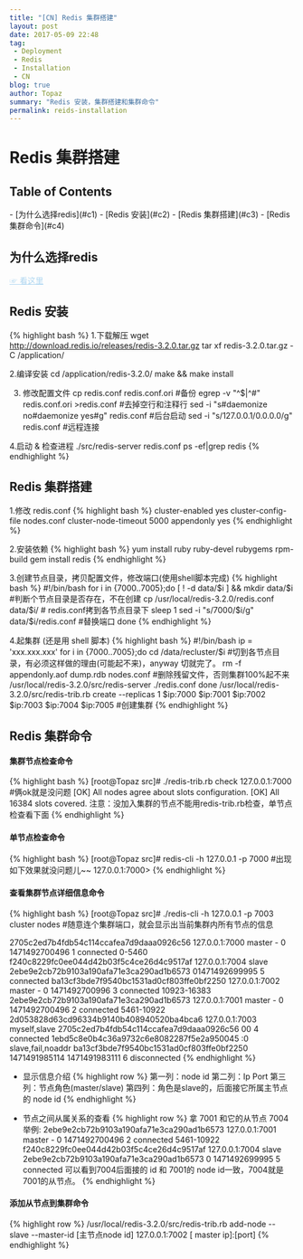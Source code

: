 ```yaml
---
title: "[CN] Redis 集群搭建"
layout: post
date: 2017-05-09 22:48
tag:
 - Deployment
 - Redis
 - Installation
 - CN
blog: true
author: Topaz
summary: "Redis 安装，集群搭建和集群命令"
permalink: reids-installation
---
```

<h1 class="title"> Redis 集群搭建 </h1>

<h2> Table of Contents </h2>
- [为什么选择redis](#c1)
- [Redis 安装](#c2)
- [Redis 集群搭建](#c3)
- [Redis 集群命令](#c4)

<h2 id="c1"> 为什么选择redis </h2>
<a style="color: #AED6F1" href="https://www.jianshu.com/p/238372c25669"> ☞ 看这里</a>

<h2 id="c2"> Redis 安装 </h2>

{% highlight bash %}
1.下载解压
 wget http://download.redis.io/releases/redis-3.2.0.tar.gz
 tar xf redis-3.2.0.tar.gz -C /application/

2.编译安装
 cd /application/redis-3.2.0/
 make && make install

3. 修改配置文件
 cp redis.conf redis.conf.ori  #备份
 egrep -v "^$|^#" redis.conf.ori >redis.conf #去掉空行和注释行
 sed -i "s#daemonize no#daemonize yes#g" redis.conf #后台启动
 sed -i "s/127.0.0.1/0.0.0.0/g" redis.conf #远程连接

4.启动 & 检查进程
 ./src/redis-server redis.conf
 ps -ef|grep redis
{% endhighlight %}


<h2 id="c3"> Redis 集群搭建 </h2>

1.修改 redis.conf
{% highlight bash %}
 cluster-enabled yes
 cluster-config-file nodes.conf
 cluster-node-timeout 5000
 appendonly yes
{% endhighlight %}

2.安装依赖
{% highlight bash %}
 yum install ruby ruby-devel rubygems rpm-build
 gem install redis
{% endhighlight %}

3.创建节点目录，拷贝配置文件，修改端口(使用shell脚本完成)
{% highlight bash %}
 #!/bin/bash
 for i in {7000..7005};do
 	[ ! -d data/$i ] && mkdir data/$i  #判断个节点目录是否存在，不在创建
 	cp /usr/local/redis-3.2.0/redis.conf  data/$i/ # redis.conf拷到各节点目录下
 	sleep 1
 	sed -i "s/7000/$i/g"  data/$i/redis.conf  #替换端口
 done
{% endhighlight %}

4.起集群 (还是用 shell 脚本)
{% highlight bash %}
 #!/bin/bash
 ip = 'xxx.xxx.xxx'
 for i in {7000..7005};do
	cd /data/recluster/$i  #切到各节点目录，有必须这样做的理由(可能起不来)，anyway 切就完了。
	rm -f appendonly.aof  dump.rdb  nodes.conf  #删除残留文件，否则集群100%起不来
    /usr/local/redis-3.2.0/src/redis-server ./redis.conf
 done
 /usr/local/redis-3.2.0/src/redis-trib.rb create --replicas 1 $ip:7000 $ip:7001 $ip:7002  $ip:7003 $ip:7004 $ip:7005  #创建集群
{% endhighlight %}


<h2 id="c4"> Redis 集群命令 </h2>

#### 集群节点检查命令
{% highlight bash %}
 [root@Topaz src]# ./redis-trib.rb check 127.0.0.1:7000 #俩ok就是没问题
 [OK] All nodes agree about slots configuration.
 [OK] All 16384 slots covered.
 注意：没加入集群的节点不能用redis-trib.rb检查，单节点检查看下面
{% endhighlight %}


#### 单节点检查命令
{% highlight bash %}
 [root@Topaz src]# redis-cli -h 127.0.0.1 -p 7000 #出现如下效果就没问题儿~~
 127.0.0.1:7000>
{% endhighlight %}

#### 查看集群节点详细信息命令

{% highlight bash %}
 [root@Topaz src]# ./redis-cli -h 127.0.0.1 -p 7003 cluster nodes #随意连个集群端口，就会显示出当前集群内所有节点的信息

 2705c2ed7b4fdb54c114ccafea7d9daaa0926c56 127.0.0.1:7000 master - 0 1471492700496 1 connected 0-5460
 f240c8229fc0ee044d42b03f5c4ce26d4c9517af 127.0.0.1:7004 slave 	2ebe9e2cb72b9103a190afa71e3ca290ad1b6573  01471492699995 5 connected
 ba13cf3bde7f9540bc1531ad0cf803ffe0bf2250 127.0.0.1:7002 master - 0 1471492700996 3 connected 	10923-16383
 2ebe9e2cb72b9103a190afa71e3ca290ad1b6573 127.0.0.1:7001 master - 0 1471492700496 2 connected 5461-10922
 2d053828d63cd96334b9140b408940520ba4bca6 127.0.0.1:7003 myself,slave 2705c2ed7b4fdb54c114ccafea7d9daaa0926c56 00 4 connected
 1ebd5c8e0b4c36a9732c6e8082287f5e2a950045 :0 slave,fail,noaddr ba13cf3bde7f9540bc1531ad0cf803ffe0bf2250  1471491985114 1471491983111 6 disconnected
 {% endhighlight %}

- 显示信息介绍
{% highlight row %}
 第一列：node id
 第二列：Ip Port
 第三列：节点角色(master/slave)
 第四列：角色是slave的，后面接它所属主节点的 node id
{% endhighlight %}

- 节点之间从属关系的查看
{% highlight row %}
 拿 7001 和它的从节点 7004 举例:
  2ebe9e2cb72b9103a190afa71e3ca290ad1b6573 127.0.0.1:7001 master - 0 1471492700496 2 connected 5461-10922
  f240c8229fc0ee044d42b03f5c4ce26d4c9517af 127.0.0.1:7004 slave 2ebe9e2cb72b9103a190afa71e3ca290ad1b6573  0 1471492699995 5 connected
 可以看到7004后面接的 id 和 7001的 node id一致，7004就是7001的从节点。
{% endhighlight %}


#### 添加从节点到集群命令
{% highlight row %}
 /usr/local/redis-3.2.0/src/redis-trib.rb add-node --slave --master-id [主节点node id] 127.0.0.1:7002 [ master ip]:[port]
{% endhighlight %}
